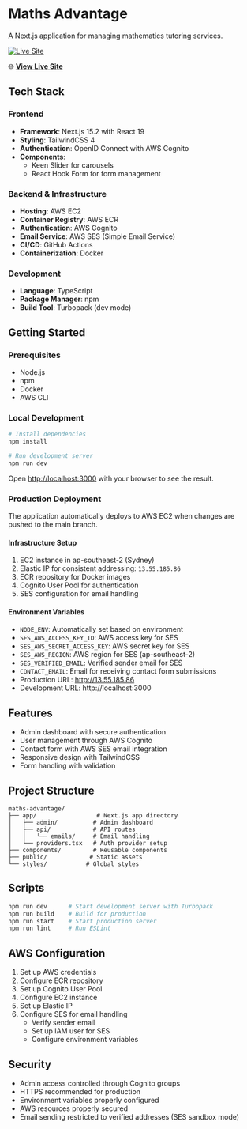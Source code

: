 # Maths Advantage

A Next.js application for managing mathematics tutoring services.

[![Live Site](https://img.shields.io/badge/Live-WIP-yellow)](https://dev.mathsadvantage.com.au)

🌐 **[View Live Site](https://dev.mathsadvantage.com.au)**

## Tech Stack

### Frontend

- **Framework**: Next.js 15.2 with React 19
- **Styling**: TailwindCSS 4
- **Authentication**: OpenID Connect with AWS Cognito
- **Components**:
  - Keen Slider for carousels
  - React Hook Form for form management

### Backend & Infrastructure

- **Hosting**: AWS EC2
- **Container Registry**: AWS ECR
- **Authentication**: AWS Cognito
- **Email Service**: AWS SES (Simple Email Service)
- **CI/CD**: GitHub Actions
- **Containerization**: Docker

### Development

- **Language**: TypeScript
- **Package Manager**: npm
- **Build Tool**: Turbopack (dev mode)

## Getting Started

### Prerequisites

- Node.js
- npm
- Docker
- AWS CLI

### Local Development

```bash
# Install dependencies
npm install

# Run development server
npm run dev
```

Open [http://localhost:3000](http://localhost:3000) with your browser to see the result.

### Production Deployment

The application automatically deploys to AWS EC2 when changes are pushed to the main branch.

#### Infrastructure Setup

1. EC2 instance in ap-southeast-2 (Sydney)
2. Elastic IP for consistent addressing: `13.55.185.86`
3. ECR repository for Docker images
4. Cognito User Pool for authentication
5. SES configuration for email handling

#### Environment Variables

- `NODE_ENV`: Automatically set based on environment
- `SES_AWS_ACCESS_KEY_ID`: AWS access key for SES
- `SES_AWS_SECRET_ACCESS_KEY`: AWS secret key for SES
- `SES_AWS_REGION`: AWS region for SES (ap-southeast-2)
- `SES_VERIFIED_EMAIL`: Verified sender email for SES
- `CONTACT_EMAIL`: Email for receiving contact form submissions
- Production URL: http://13.55.185.86
- Development URL: http://localhost:3000

## Features

- Admin dashboard with secure authentication
- User management through AWS Cognito
- Contact form with AWS SES email integration
- Responsive design with TailwindCSS
- Form handling with validation

## Project Structure

```
maths-advantage/
├── app/                 # Next.js app directory
│   ├── admin/          # Admin dashboard
│   ├── api/            # API routes
│   │   └── emails/     # Email handling
│   └── providers.tsx   # Auth provider setup
├── components/         # Reusable components
├── public/            # Static assets
└── styles/           # Global styles
```

## Scripts

```bash
npm run dev      # Start development server with Turbopack
npm run build    # Build for production
npm run start    # Start production server
npm run lint     # Run ESLint
```

## AWS Configuration

1. Set up AWS credentials
2. Configure ECR repository
3. Set up Cognito User Pool
4. Configure EC2 instance
5. Set up Elastic IP
6. Configure SES for email handling
   - Verify sender email
   - Set up IAM user for SES
   - Configure environment variables

## Security

- Admin access controlled through Cognito groups
- HTTPS recommended for production
- Environment variables properly configured
- AWS resources properly secured
- Email sending restricted to verified addresses (SES sandbox mode)
